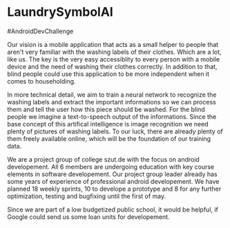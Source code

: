 # LaundrySymbolAI
#AndroidDevChallenge

Our vision is a mobile application that acts as a small helper to people that aren't very familiar with the washing labels of their clothes. Which are a lot, like us. The key is the very easy accessiblity to every person with a mobile device and the need of washing their clothes correctly. In addition to that, blind people could use this application to be more independent when it comes to householding.
 
In more technical detail, we aim to train a neural network to recognize the washing labels and extract the important informations so we can process them and tell the user how this piece should be washed. For the blind people we imagine a text-to-speech output of the informations. Since the base concept of this artifical intelligence is image recognition we need plenty of pictures of washing labels. To our luck, there are already plenty of them freely available online, which will be the foundation of our training data.

We are a project group of college szut.de with the focus on android developement. All 6 members are undergoing education with key  course elements in software developement. Our project group leader already has some years of experience of professional android  developement. We have planned 18 weekly sprints, 10 to develope a prototype and 8 for any further optimization, testing and bugfixing until the  first of may.

Since we are part of a low budgetized public school, it would be helpful, if Google could send us some loan units for developement.
